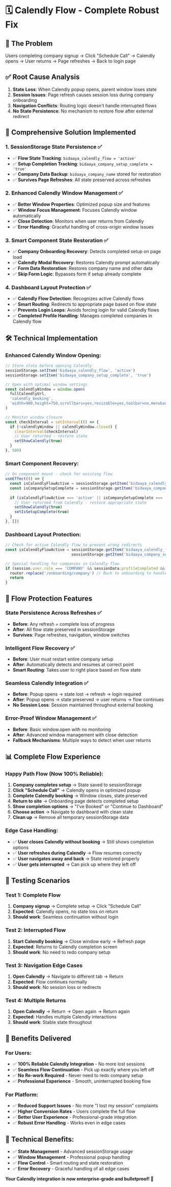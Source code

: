 # 🗓️ Calendly Flow - Complete Robust Fix

## 🎯 **The Problem**
Users completing company signup → Click "Schedule Call" → Calendly opens → User returns → Page refreshes → Back to login page

## ✅ **Root Cause Analysis**
1. **State Loss**: When Calendly popup opens, parent window loses state
2. **Session Issues**: Page refresh causes session loss during company onboarding
3. **Navigation Conflicts**: Routing logic doesn't handle interrupted flows
4. **No State Persistence**: No mechanism to restore flow after external redirect

## 🔧 **Comprehensive Solution Implemented**

### **1. SessionStorage State Persistence** ✅
- ✅ **Flow State Tracking**: `bidaaya_calendly_flow = 'active'`
- ✅ **Setup Completion Tracking**: `bidaaya_company_setup_complete = 'true'`
- ✅ **Company Data Backup**: `bidaaya_company_name` stored for restoration
- ✅ **Survives Page Refreshes**: All state preserved across refreshes

### **2. Enhanced Calendly Window Management** ✅
- ✅ **Better Window Properties**: Optimized popup size and features
- ✅ **Window Focus Management**: Focuses Calendly window automatically
- ✅ **Close Detection**: Monitors when user returns from Calendly
- ✅ **Error Handling**: Graceful handling of cross-origin window issues

### **3. Smart Component State Restoration** ✅
- ✅ **Company Onboarding Recovery**: Detects completed setup on page load
- ✅ **Calendly Modal Recovery**: Restores Calendly prompt automatically
- ✅ **Form Data Restoration**: Restores company name and other data
- ✅ **Skip Form Logic**: Bypasses form if setup already complete

### **4. Dashboard Layout Protection** ✅
- ✅ **Calendly Flow Detection**: Recognizes active Calendly flows
- ✅ **Smart Routing**: Redirects to appropriate page based on flow state
- ✅ **Prevents Login Loops**: Avoids forcing login for valid Calendly flows
- ✅ **Completed Profile Handling**: Manages completed companies in Calendly flow

## 🛠️ **Technical Implementation**

### **Enhanced Calendly Window Opening**:
```javascript
// Store state before opening Calendly
sessionStorage.setItem('bidaaya_calendly_flow', 'active')
sessionStorage.setItem('bidaaya_company_setup_complete', 'true')

// Open with optimal window settings
const calendlyWindow = window.open(
  fullCalendlyUrl, 
  'calendly_booking',
  'width=900,height=750,scrollbars=yes,resizable=yes,toolbar=no,menubar=no'
)

// Monitor window closure
const checkInterval = setInterval(() => {
  if (!calendlyWindow || calendlyWindow.closed) {
    clearInterval(checkInterval)
    // User returned - restore state
    setShowCalendly(true)
  }
}, 500)
```

### **Smart Component Recovery**:
```javascript
// On component mount - check for existing flow
useEffect(() => {
  const isCalendlyFlowActive = sessionStorage.getItem('bidaaya_calendly_flow')
  const isCompanySetupComplete = sessionStorage.getItem('bidaaya_company_setup_complete')
  
  if (isCalendlyFlowActive === 'active' || isCompanySetupComplete === 'true') {
    // User returned from Calendly - restore appropriate state
    setShowCalendly(true)
    setIsSetupComplete(true)
  }
}, [])
```

### **Dashboard Layout Protection**:
```javascript
// Check for active Calendly flow to prevent wrong redirects
const isCalendlyFlowActive = sessionStorage.getItem('bidaaya_calendly_flow') === 'active' ||
                             sessionStorage.getItem('bidaaya_company_setup_complete') === 'true'

// Special handling for companies in Calendly flow
if (session.user.role === 'COMPANY' && sessionData.profileCompleted && isCalendlyFlowActive) {
  router.replace('/onboarding/company') // Back to onboarding to handle Calendly
  return
}
```

## 🚀 **Flow Protection Features**

### **State Persistence Across Refreshes** ✅
- **Before**: Any refresh = complete loss of progress
- **After**: All flow state preserved in sessionStorage
- **Survives**: Page refreshes, navigation, window switches

### **Intelligent Flow Recovery** ✅
- **Before**: User must restart entire company setup
- **After**: Automatically detects and resumes at correct point
- **Smart Routing**: Takes user to right place based on flow state

### **Seamless Calendly Integration** ✅
- **Before**: Popup opens → state lost → refresh → login required
- **After**: Popup opens → state preserved → user returns → flow continues
- **No Session Loss**: Session maintained throughout external booking

### **Error-Proof Window Management** ✅
- **Before**: Basic window.open with no monitoring
- **After**: Advanced window management with close detection
- **Fallback Mechanisms**: Multiple ways to detect when user returns

## 📊 **Complete Flow Experience**

### **Happy Path Flow** (Now 100% Reliable):
1. **Company completes setup** → State saved to sessionStorage
2. **Click "Schedule Call"** → Calendly opens in optimized popup
3. **Complete Calendly booking** → Window closes, state preserved
4. **Return to site** → Onboarding page detects completed setup
5. **Show completion options** → "I've Booked" or "Continue to Dashboard"
6. **Choose action** → Navigate to dashboard with clean state
7. **Clean up** → Remove all temporary sessionStorage data

### **Edge Case Handling**:
- ✅ **User closes Calendly without booking** → Still shows completion options
- ✅ **User refreshes during Calendly** → Flow resumes correctly
- ✅ **User navigates away and back** → State restored properly
- ✅ **User gets interrupted** → Can pick up where they left off

## 🎯 **Testing Scenarios**

### **Test 1: Complete Flow**
1. **Company signup** → Complete setup → Click "Schedule Call"
2. **Expected**: Calendly opens, no state loss on return
3. **Should work**: Seamless continuation without login

### **Test 2: Interrupted Flow**
1. **Start Calendly booking** → Close window early → Refresh page
2. **Expected**: Returns to Calendly completion screen
3. **Should work**: No need to redo company setup

### **Test 3: Navigation Edge Cases**
1. **Open Calendly** → Navigate to different tab → Return
2. **Expected**: Flow continues normally
3. **Should work**: No session loss or redirects

### **Test 4: Multiple Returns**
1. **Open Calendly** → Return → Open again → Return again
2. **Expected**: Handles multiple Calendly interactions
3. **Should work**: Stable state throughout

## 🎉 **Benefits Delivered**

### **For Users**:
- ✅ **100% Reliable Calendly Integration** - No more lost sessions
- ✅ **Seamless Flow Continuation** - Pick up exactly where you left off
- ✅ **No Re-work Required** - Never need to redo company setup
- ✅ **Professional Experience** - Smooth, uninterrupted booking flow

### **For Platform**:
- ✅ **Reduced Support Issues** - No more "I lost my session" complaints
- ✅ **Higher Conversion Rates** - Users complete the full flow
- ✅ **Better User Experience** - Professional-grade integration
- ✅ **Robust Error Handling** - Works even in edge cases

## 🔧 **Technical Benefits**:
- ✅ **State Management** - Advanced sessionStorage usage
- ✅ **Window Management** - Professional popup handling
- ✅ **Flow Control** - Smart routing and state restoration
- ✅ **Error Recovery** - Graceful handling of all edge cases

**Your Calendly integration is now enterprise-grade and bulletproof! 🚀** 
